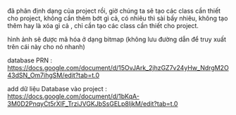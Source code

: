 ﻿đã phân định dạng của project rồi, giờ chúng ta sẽ tạo các class cần thiết cho project, không cần thêm bớt gì cả, có nhiêu thì sài bấy nhiêu, không tạo thêm hay là xóa gì cả
, chỉ cần tạo các class cần thiết cho project.

hình ảnh sẽ được mã hóa ở dạng bitmap (không lưu đường dẫn để truy xuất trên cái này cho nó nhanh)

database PRN : https://docs.google.com/document/d/15OvJArk_2jhzGZ7v24yHw_NdrgM2O43dSN_Om7ihgSM/edit?tab=t.0

add dữ liệu Database vào project : https://docs.google.com/document/d/1bKqA-3M0D2PnqyCt5rXlF_TrziJVGKJbSsGELp8ljkM/edit?tab=t.0

